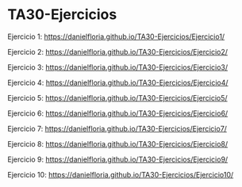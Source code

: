 # TA30-Ejercicios  
Ejercicio 1: https://danielfloria.github.io/TA30-Ejercicios/Ejercicio1/  

Ejercicio 2: https://danielfloria.github.io/TA30-Ejercicios/Ejercicio2/  

Ejercicio 3: https://danielfloria.github.io/TA30-Ejercicios/Ejercicio3/  

Ejercicio 4: https://danielfloria.github.io/TA30-Ejercicios/Ejercicio4/  

Ejercicio 5: https://danielfloria.github.io/TA30-Ejercicios/Ejercicio5/  

Ejercicio 6: https://danielfloria.github.io/TA30-Ejercicios/Ejercicio6/  

Ejercicio 7: https://danielfloria.github.io/TA30-Ejercicios/Ejercicio7/  

Ejercicio 8: https://danielfloria.github.io/TA30-Ejercicios/Ejercicio8/  

Ejercicio 9: https://danielfloria.github.io/TA30-Ejercicios/Ejercicio9/  

Ejercicio 10: https://danielfloria.github.io/TA30-Ejercicios/Ejercicio10/  
